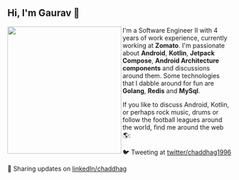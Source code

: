 ## Hi, I'm Gaurav 👋 
<img align="left" width="256" height="286" src="https://octodex.github.com/images/manufacturetocat.png">

I'm a Software Engineer II with 4 years of work experience, currently working at **Zomato**. I'm passionate about **Android**, **Kotlin**, **Jetpack Compose**, **Android Architecture components** and discussions around them. Some technologies that I dabble around for fun are **Golang**, **Redis** and **MySql**.

If you like to discuss Android, Kotlin, or perhaps rock music, drums or follow the football leagues around the world, find me around the web 🌎:

🐦 Tweeting at <a href="https://twitter.com/chaddhag1996"> twitter/chaddhag1996</a> 

💼 Sharing updates on <a href="https://www.linkedin.com/in/chaddhag/">linkedIn/chaddhag</a> 
